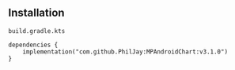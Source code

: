 
## Installation
`build.gradle.kts`
```
dependencies {
    implementation("com.github.PhilJay:MPAndroidChart:v3.1.0")
}
```

